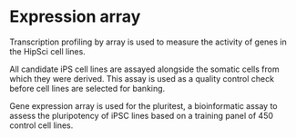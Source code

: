 Expression array
===============

Transcription profiling by array is used to measure the activity of genes in the HipSci cell lines. 

All candidate iPS cell lines are assayed alongside the somatic cells from which they were derived. This assay is used as a quality control check before cell lines are selected for banking. 

Gene expression array is used for the pluritest, a bioinformatic assay to assess the pluripotency of iPSC lines based on a training panel of 450 control cell lines.

